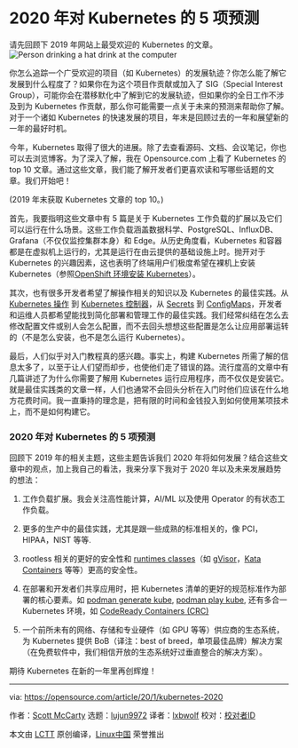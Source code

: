 [#]: collector: (lujun9972)
[#]: translator: (lxbwolf)
[#]: reviewer: ( )
[#]: publisher: ( )
[#]: url: ( )
[#]: subject: (5 predictions for Kubernetes in 2020)
[#]: via: (https://opensource.com/article/20/1/kubernetes-2020)
[#]: author: (Scott McCarty https://opensource.com/users/fatherlinux)

2020 年对 Kubernetes 的 5 项预测
======
请先回顾下 2019 年网站上最受欢迎的 Kubernetes 的文章。
![Person drinking a hat drink at the computer][1]

你怎么追踪一个广受欢迎的项目（如 Kubernetes）的发展轨迹？你怎么能了解它发展到什么程度了？如果你在为这个项目作贡献或加入了 SIG（Special Interest Group），可能你会在潜移默化中了解到它的发展轨迹，但如果你的全日工作不涉及到为 Kubernetes 作贡献，那么你可能需要一点关于未来的预测来帮助你了解。对于一个诸如 Kubernetes 的快速发展的项目，年末是回顾过去的一年和展望新的一年的最好时机。

今年，Kubernetes 取得了很大的进展。除了去查看源码、文档、会议笔记，你也可以去浏览博客。为了深入了解，我在 Opensource.com 上看了 Kubernetes 的 top 10 文章。通过这些文章，我们能了解开发者们更喜欢读和写哪些话题的文章。我们开始吧！

(2019 年末获取 Kubernetes 文章的 top 10。)

首先，我要指明这些文章中有 5 篇是关于 Kubernetes 工作负载的扩展以及它们可以运行在什么场景。这些工作负载涵盖数据科学、PostgreSQL、InfluxDB、Grafana（不仅仅监控集群本身）和 Edge。从历史角度看，Kubernetes 和容器都是在虚拟机上运行的，尤其是运行在由云提供的基础设施上时。抛开对于 Kubernetes 的兴趣因素，这也表明了终端用户们极度希望在裸机上安装 Kubernetes（参照[OpenShift 环境安装 Kubernetes][2]）。

其次，也有很多开发者希望了解操作相关的知识以及 Kubernetes 的最佳实践。从 [Kubernetes 操作][3] 到 [Kubernetes 控制器][4]，从 [Secrets][5] 到 [ConfigMaps][6]，开发者和运维人员都希望能找到简化部署和管理工作的最佳实践。我们经常纠结在怎么去修改配置文件或别人会怎么配置，而不去回头想想这些配置是怎么让应用部署运转的（不是怎么安装，也不是怎么运行 Kubernetes）。

最后，人们似乎对入门教程真的感兴趣。事实上，构建 Kubernetes 所需了解的信息太多了，以至于让人们望而却步，也使他们走了错误的路。流行度高的文章中有几篇讲述了为什么你需要了解用 Kubernetes 运行应用程序，而不仅仅是安装它。就是最佳实践类的文章一样，人们也通常不会回头分析在入门时他们应该在什么地方花费时间。我一直秉持的理念是，把有限的时间和金钱投入到如何使用某项技术上，而不是如何构建它。

### 2020 年对 Kubernetes 的 5 项预测

回顾下 2019 年的相关主题，这些主题告诉我们 2020 年将如何发展？结合这些文章中的观点，加上我自己的看法，我来分享下我对于 2020 年以及未来发展趋势的想法：

  1. 工作负载扩展。我会关注高性能计算，AI/ML 以及使用 Operator 的有状态工作负载。

  2. 更多的生产中的最佳实践，尤其是跟一些成熟的标准相关的，像 PCI，HIPAA，NIST 等等.

  3. rootless 相关的更好的安全性和 [runtimes classes][7]（如 [gVisor][8]，[Kata Containers][9] 等等）更高的安全性。

  4. 在部署和开发者们共享应用时，把 Kubernetes 清单的更好的规范标准作为部署的核心要素。如 [podman generate kube][10], [podman play kube][11], 还有多合一 Kubernetes 环境，如 [CodeReady Containers (CRC)][12]

  5. 一个前所未有的网络、存储和专业硬件（如 GPU 等等）供应商的生态系统，为 Kubernetes 提供 BoB（译注：best of breed，单项最佳品牌）解决方案（在免费软件中，我们相信开放的生态系统好过垂直整合的解决方案）。

期待 Kubernetes 在新的一年里再创辉煌！

--------------------------------------------------------------------------------

via: https://opensource.com/article/20/1/kubernetes-2020

作者：[Scott McCarty][a]
选题：[lujun9972][b]
译者：[lxbwolf](https://github.com/lxbwolf)
校对：[校对者ID](https://github.com/校对者ID)

本文由 [LCTT](https://github.com/LCTT/TranslateProject) 原创编译，[Linux中国](https://linux.cn/) 荣誉推出

[a]: https://opensource.com/users/fatherlinux
[b]: https://github.com/lujun9972
[1]: https://opensource.com/sites/default/files/styles/image-full-size/public/lead-images/coffee_tea_laptop_computer_work_desk.png?itok=D5yMx_Dr (Person drinking a hat drink at the computer)
[2]: https://blog.openshift.com/kubernetes-on-metal-with-openshift/
[3]: https://kubernetes.io/docs/concepts/extend-kubernetes/operator/
[4]: https://kubernetes.io/docs/concepts/architecture/controller/
[5]: https://kubernetes.io/docs/concepts/configuration/secret/
[6]: https://kubernetes.io/docs/tasks/configure-pod-container/configure-pod-configmap/
[7]: https://kubernetes.io/docs/concepts/containers/runtime-class/
[8]: https://gvisor.dev/
[9]: https://katacontainers.io/
[10]: https://developers.redhat.com/blog/2019/01/29/podman-kubernetes-yaml/
[11]: https://www.redhat.com/en/blog/rhel-81-minor-release-major-new-container-capabilities
[12]: https://developers.redhat.com/products/codeready-containers/overview
